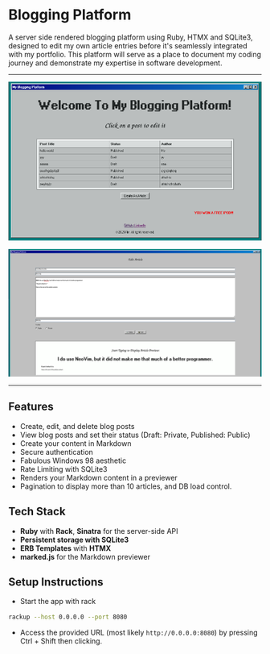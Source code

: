 # Blogging Platform

A server side rendered blogging platform using Ruby, HTMX and SQLite3, designed to edit my own article entries before it's seamlessly integrated with my portfolio. This platform will serve as a place to document my coding journey and demonstrate my expertise in software development.

---

![Index Thumbnail](public/assets/index-page.png)

![Article Thumbnail](public/assets/article.png)

--- 

## Features
- Create, edit, and delete blog posts
- View blog posts and set their status (Draft: Private, Published: Public)
- Create your content in Markdown
- Secure authentication
- Fabulous Windows 98 aesthetic
- Rate Limiting with SQLite3
- Renders your Markdown content in a previewer
- Pagination to display more than 10 articles, and DB load control.

## Tech Stack

- **Ruby** with **Rack**, **Sinatra** for the server-side API
- **Persistent storage with SQLite3**
- **ERB Templates** with **HTMX**
- **marked.js** for the Markdown previewer

## Setup Instructions

- Start the app with rack

```bash
rackup --host 0.0.0.0 --port 8080
```

- Access the provided URL (most likely `http://0.0.0.0:8080`) by pressing Ctrl + Shift then clicking.
